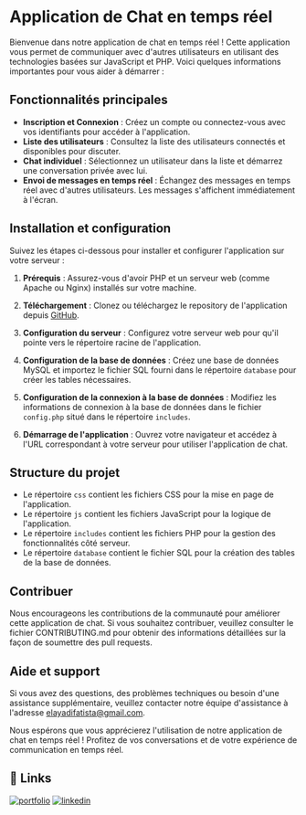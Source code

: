 # Application de Chat en temps réel

Bienvenue dans notre application de chat en temps réel ! Cette application vous permet de communiquer avec d'autres utilisateurs en utilisant des technologies basées sur JavaScript et PHP. Voici quelques informations importantes pour vous aider à démarrer :

## Fonctionnalités principales

- **Inscription et Connexion** : Créez un compte ou connectez-vous avec vos identifiants pour accéder à l'application.
- **Liste des utilisateurs** : Consultez la liste des utilisateurs connectés et disponibles pour discuter.
- **Chat individuel** : Sélectionnez un utilisateur dans la liste et démarrez une conversation privée avec lui.
- **Envoi de messages en temps réel** : Échangez des messages en temps réel avec d'autres utilisateurs. Les messages s'affichent immédiatement à l'écran.

## Installation et configuration

Suivez les étapes ci-dessous pour installer et configurer l'application sur votre serveur :

1. **Prérequis** : Assurez-vous d'avoir PHP et un serveur web (comme Apache ou Nginx) installés sur votre machine.

2. **Téléchargement** : Clonez ou téléchargez le repository de l'application depuis [GitHub](https://github.com/nom-du-repository).

3. **Configuration du serveur** : Configurez votre serveur web pour qu'il pointe vers le répertoire racine de l'application.

4. **Configuration de la base de données** : Créez une base de données MySQL et importez le fichier SQL fourni dans le répertoire `database` pour créer les tables nécessaires.

5. **Configuration de la connexion à la base de données** : Modifiez les informations de connexion à la base de données dans le fichier `config.php` situé dans le répertoire `includes`.

6. **Démarrage de l'application** : Ouvrez votre navigateur et accédez à l'URL correspondant à votre serveur pour utiliser l'application de chat.

## Structure du projet

- Le répertoire `css` contient les fichiers CSS pour la mise en page de l'application.
- Le répertoire `js` contient les fichiers JavaScript pour la logique de l'application.
- Le répertoire `includes` contient les fichiers PHP pour la gestion des fonctionnalités côté serveur.
- Le répertoire `database` contient le fichier SQL pour la création des tables de la base de données.

## Contribuer

Nous encourageons les contributions de la communauté pour améliorer cette application de chat. Si vous souhaitez contribuer, veuillez consulter le fichier CONTRIBUTING.md pour obtenir des informations détaillées sur la façon de soumettre des pull requests.

## Aide et support

Si vous avez des questions, des problèmes techniques ou besoin d'une assistance supplémentaire, veuillez contacter notre équipe d'assistance à l'adresse elayadifatista@gmail.com.

Nous espérons que vous apprécierez l'utilisation de notre application de chat en temps réel ! Profitez de vos conversations et de votre expérience de communication en temps réel.

## 🔗 Links
[![portfolio](https://img.shields.io/badge/my_portfolio-000?style=for-the-badge&logo=ko-fi&logoColor=white)](https://github.com/FatimaEzzahraElAyadi/)
[![linkedin](https://img.shields.io/badge/linkedin-0A66C2?style=for-the-badge&logo=linkedin&logoColor=white)]([https://www.linkedin.com/in/ismail-harik-241b371b9](https://www.linkedin.com/in/fatima-ezzahra-el-ayadi-977bb5196/))
